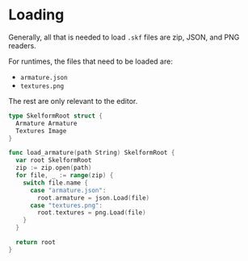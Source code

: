 # Loading

Generally, all that is needed to load `.skf` files are zip, JSON, and PNG
readers.

For runtimes, the files that need to be loaded are:

- `armature.json`
- `textures.png`

The rest are only relevant to the editor.

```go
type SkelformRoot struct {
  Armature Armature
  Textures Image
}

func load_armature(path String) SkelformRoot {
  var root SkelformRoot
  zip := zip.open(path)
  for file, _ := range(zip) {
    switch file.name {
      case "armature.json":
        root.armature = json.Load(file)
      case "textures.png":
        root.textures = png.Load(file)
    }
  }

  return root
}
```
